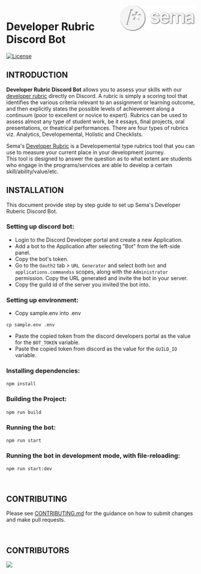 
<img width=200px align="right" src="https://github.com/MrHerbalizer/logo-for-sema/blob/master/sema%20(off-white)%20shadow.png?raw=true" alt="">

# Developer Rubric Discord Bot

[![License](https://img.shields.io/badge/License-AGPL%20v3-blue.svg)](https://github.com/Semalab/developer-rubric-discord-bot/blob/main/LICENSE.md)

## INTRODUCTION
**Developer Rubric Discord Bot** allows you to assess your skills with our [developer rubric](https://github.com/Semalab/developer-rubric) directly on Discord. 
A rubric is simply a scoring tool that identifies the various criteria relevant to an assignment or learning outcome, and then explicitly states the possible levels of achievement along a continuum (poor to excellent or novice to expert). Rubrics can be used to assess almost any type of student work, be it essays, final projects, oral presentations, or theatrical performances. There are four types of rubrics viz. Analytics, Developemental, Holistic and Checklists. 

Sema's [Developer Rubric](https://github.com/Semalab/developer-rubric) is a Developemental type rubrics tool that you can use to measure your current place in your development journey.  
This tool is designed to answer the question as to what extent are students who engage in the programs/services are able to develop a certain skill/ability/value/etc.

## INSTALLATION
This document provide step by step guide to set up Sema's Developer Ruberic Discord Bot.

### Setting up discord bot:
- Login to the Discord Developer portal and create a new Application.
- Add a bot to the Application after selecting "Bot" from the left-side panel.
- Copy the bot's token.
- Go to the `Oauth2` tab > `URL Generator` and select both `bot` and `applications.commandss` scopes, along with the `Administrator` permission. Copy the URL generated and invite the bot in your server.
- Copy the guild id of the server you invited the bot into.

### Setting up environment:
- Copy sample.env into .env  
``` 
cp sample.env .env
```
- Paste the copied token from the discord developers portal as the value for the `BOT_TOKEN` variable.
- Paste the copied token from discord as the value for the `GUILD_ID` variable.

### Installing dependencies: 
```
npm install
```
### Building the Project:
```
npm run build
```
### Running the bot:
```
npm run start
```
### Running the bot in development mode, with file-reloading:
```
npm run start:dev
```
$~$

## CONTRIBUTING

Please see [CONTRIBUTING.md](CONTRIBUTING.md) for the guidance on how to submit changes and make pull requests.

$~$

## CONTRIBUTORS

<a href="https://github.com/Semalab/developer-rubric-discord-bot/graphs/contributors">
  <img src="https://contrib.rocks/image?repo=Semalab/developer-rubric-discord-bot" />
</a>
